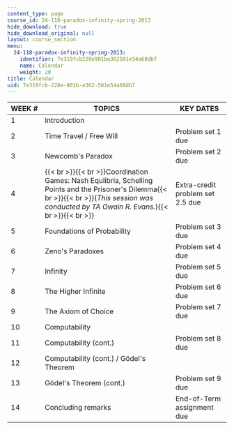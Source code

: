 ```yaml
---
content_type: page
course_id: 24-118-paradox-infinity-spring-2013
hide_download: true
hide_download_original: null
layout: course_section
menu:
  24-118-paradox-infinity-spring-2013:
    identifier: 7e319fcb228e901ba362501e54a68db7
    name: Calendar
    weight: 20
title: Calendar
uid: 7e319fcb-228e-901b-a362-501e54a68db7
---
```


| WEEK # | TOPICS | KEY DATES |
| --- | --- | --- |
| 1 | Introduction |   |
| 2 | Time Travel / Free Will | Problem set 1 due |
| 3 | Newcomb's Paradox | Problem set 2 due |
| 4 | {{< br >}}{{< br >}}Coordination Games: Nash Equlibria, Schelling Points and the Prisoner's Dilemma{{< br >}}{{< br >}}(_This session was conducted by TA Owain R. Evans._){{< br >}}{{< br >}} | Extra-credit problem set 2.5 due |
| 5 | Foundations of Probability | Problem set 3 due |
| 6 | Zeno's Paradoxes | Problem set 4 due |
| 7 | Infinity | Problem set 5 due |
| 8 | The Higher Infinite | Problem set 6 due |
| 9 | The Axiom of Choice | Problem set 7 due |
| 10 | Computability |   |
| 11 | Computability (cont.) | Problem set 8 due |
| 12 | Computability (cont.) / Gödel's Theorem |   |
| 13 | Gödel's Theorem (cont.) | Problem set 9 due |
| 14 | Concluding remarks | End-of-Term assignment due